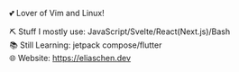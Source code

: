 💕 Lover of Vim and Linux!

⛏️ Stuff I mostly use: JavaScript/Svelte/React(Next.js)/Bash\
📚 Still Learning: jetpack compose/flutter\
🌐 Website: https://eliaschen.dev
